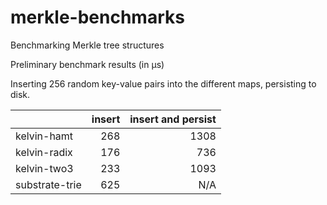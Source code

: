 # merkle-benchmarks
Benchmarking Merkle tree structures

Preliminary benchmark results (in µs)

Inserting 256 random key-value pairs into the different maps, persisting to disk.

|                | insert     | insert and persist |
| -------------- |-----------:| ------------------:|
| kelvin-hamt    | 268        | 1308               |
| kelvin-radix   | 176        | 736                |
| kelvin-two3    | 233        | 1093               |
| substrate-trie | 625        | N/A                |
